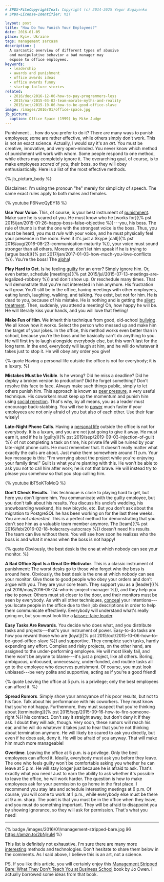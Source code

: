 ```yaml
---
# SPDX-FileCopyrightText: Copyright (c) 2014-2025 Yegor Bugayenko
# SPDX-License-Identifier: MIT

layout: post
title: "How Do You Punish Your Employees?"
date: 2016-01-05
place: Kyiv, Ukraine
tags: management sarcasm
description: |
  A sarcastic overview of different types of abusive
  and manipulative behavior a bad manager may
  expose to office employees.
keywords:
  - leadership
  - awards and punishment
  - office awards ideas
  - office awards funny
  - startup failure stories
related:
  - 2016/dec/2016-12-06-how-to-pay-programmers-less
  - 2015/mar/2015-03-02-team-morale-myths-and-reality
  - 2015/oct/2015-10-06-how-to-be-good-office-slave
image: /images/2016/01/office-space.jpg
jb_picture:
  caption: Office Space (1999) by Mike Judge
---
```


Punishment ... how do you prefer to do it? There are many ways to punish
employees; some are rather effective, while others simply don't work. This is
not an exact science. Actually, I would say it's an _art_. You must be creative,
innovative, and very open-minded. You never know which method of
punishment will work with whom. Some people respond to one method,
while others may completely ignore it. The overarching goal, of course, is
to make employees _scared_ of _you_, their boss, so they will obey enthusiastically.
Here is a list of the most effective methods.

<!--more-->

{% jb_picture_body %}

Disclaimer: I'm using the pronoun "he" merely for simplicity of speech. The
same exact rules apply to both males and females.

{% youtube F6NwcQyEY18 %}

**Use Your Voice**.
This, of course, is your best instrument of
[punishment](https://en.wikipedia.org/wiki/Punishment). Make sure he is scared
of you. He must know who he [works for]({% pst 2015/jan/2015-01-26-happy-boss-false-objective %})---you, his boss. The rule
of thumb is that the one with the strongest voice is the boss. Thus, you
must be heard, you must _rule_ with your voice, and he must physically
feel your presence in the room. Even if it's just a Skype
[call]({% pst 2016/aug/2016-08-23-communication-maturity %}),
your voice must sound stronger than all others.
Moreover, don't let him speak if he is trying to
[argue back]({% pst 2017/jan/2017-01-03-how-much-you-love-conflicts %}).
You're the boss! The
[alpha](https://en.wikipedia.org/wiki/Alpha_%28ethology%29)!

**Play Hard to Get**.
Is he feeling [guilty](https://en.wikipedia.org/wiki/Guilt_%28emotion%29) for
an error? Simply ignore him. Or, even better, schedule
[meetings]({% pst 2015/jul/2015-07-13-meetings-are-legalized-robbery %})
and don't show up. Or reschedule many times. That will demonstrate
that you're not interested in him anymore. His frustration
will grow. You'll still be in the office, having meetings with other employees,
eating lunch, laughing, walking, and talking. You exist, but not for him.
He is dead to you, because of his mistake. He is nothing and is getting
the [silent treatment](https://en.wikipedia.org/wiki/Silent_treatment).
Then, suddenly, you attend a meeting! Oh, how happy he will be.
He will literally kiss your hands, and you will love that feeling!

**Make Fun of Him**.
We inherit this technique from good, old-school
[bullying](https://en.wikipedia.org/wiki/Bullying). We all know how it
works. Select the person who messed up and make him the target of your jokes.
In the office, this method works even better than in school, because
you're the boss and he basically can't do anything to you. He will first try
to laugh alongside everybody else, but this won't last for the long term. In the
end, everybody will laugh at him, and he will do whatever it takes just to stop it.
He will obey any order you give!

{% quote Having a personal life outside the office is not for everybody; it is a luxury. %}

**Mistakes Must be Visible**.
Is he wrong? Did he miss a deadline? Did he deploy a broken version to production?
Did he forget something? Don't resolve this face to face. Always make such things
public, simply to let others punish him. This approach is known as
[peer pressure](https://en.wikipedia.org/wiki/Peer_pressure), a very
useful technique. His coworkers must keep up the momentum and punish
him using [social rejection](https://en.wikipedia.org/wiki/Social_rejection).
That's why, by all means, you as a leader must encourage back-stabbing.
You will rise to
[power](https://en.wikipedia.org/wiki/Power_and_control_in_abusive_relationships)
much faster if your employees are not only afraid of
you but also of each other. Use their fear wisely!

**Late-Night Phone Calls**.
Having a [personal life](https://en.wikipedia.org/wiki/Personal_life)
outside the office is not for everybody. It is a luxury, and
you are not just going to give it away. He must earn it, and if he is
[guilty]({% pst 2019/sep/2019-09-03-injection-of-guilt %}) of
not completing a task on time, his private life will be ruined by your
late-night phone calls. He must remember that. It doesn't really matter
what exactly the calls are about. Just make them somewhere around 11 p.m.
Your key message is this: "I'm worrying about the project while you're
enjoying your family time!" Guilt is what you're planting with this.
He won't be able to ask you not to call him after work; he is not that brave.
He will instead try to please you somehow so that you stop calling him.

{% youtube ibT5oKToMoQ %}

**Don't Check Results**.
This technique is close to playing hard to get, but here you don't ignore him.
You communicate with the guilty employee, but you don't talk about his
results. You discuss his uncle's wedding, his snowboarding weekend, his
new bicycle, etc. But you don't ask about the migration to PostgreSQL he
has been working on for the last three weeks. You are _not interested_. This is
a perfect method for demonstrating that you don't see him as a valuable
team member anymore. The [team]({% pst 2016/feb/2016-02-18-holacracy-autocracy %})
doesn't need his results. The team can live
without them. You will see how soon he realizes who the boss is and
what it means when the boss is not happy!

{% quote Obviously, the best desk is the one at which nobody can see your monitor. %}

**A Bad Office Spot Is a Great De-Motivator**.
This is a classic instrument of punishment: The worst desks go to
those who forget who the boss is around here. Obviously, the best desk is the
one at which nobody can see your monitor. Give those to good people who
obey your orders and don't argue with you. They are your core team. They
support you as a
[leader]({% pst 2016/may/2016-05-24-who-is-project-manager %}), and they help you rise to power. Others must
sit closer to the door, and their monitors must be seen by everybody.
As with all other techniques, [conceal](https://en.wikipedia.org/wiki/Psychological_manipulation)
your intentions---you
locate people in the office due to their job descriptions in order to help
them communicate effectively. Everybody will understand what's really going on,
but you must look like a
[laissez-faire leader](https://en.wikipedia.org/wiki/Leadership_style#Laissez-faire).

**Easy Tasks Are Rewards**.
You decide who does what, and you distribute tasks and projects---that's your
instrument of power. Easy-to-do tasks are how you reward those who are
[loyal]({% pst 2015/oct/2015-10-06-how-to-be-good-office-slave %})
and supportive. They complete such tasks, hardly expending any effort. Complex
and risky projects, on the other hand, are assigned to the under-performing employee. He will most likely
fail, and there won't be anyone to blame---it's just a project, like
all others. Boring, ambiguous, unfocused, unnecessary, under-funded, and routine
tasks all go to the employee who deserves punishment. Of course,
you must look unbiased---be very polite and supportive, acting as if you're
a good friend!

{% quote Leaving the office at 5 p.m. is a privilege; only the best employees can afford it. %}

**Spread Rumors**.
Simply show your annoyance of his poor results, but not to his face. Talk
about his performance with his coworkers. They must know that you're not
happy. Furthermore, they must suspect that you're thinking about
[terminating]({% pst 2015/sep/2015-09-16-how-to-fire-someone-right %})
his contract. Don't say it straight away, but don't deny it if they
ask. I doubt they will ask, though. Very soon, these rumors will
reach his ear, and he will do whatever it takes just to hear that you're
not thinking about termination anymore. He will likely be scared to ask you directly,
but even if he does ask, deny it. He will be afraid of you anyway. That will
make him much more manageable!

**Overtime**.
Leaving the office at 5 p.m. is a privilege. Only the best employees can afford it.
Ideally, everybody must ask you before they leave. The one who feels
guilty won't be comfortable asking you whether he can leave at 5 p.m. He will
stay longer just because he is afraid to ask. That's exactly what you need!
Just to earn the ability to ask whether it's possible to leave the office,
he will work harder. The question is how to make employees ask for your permission
to go home in the first place. I recommend you stay late and schedule
interesting meetings at 6 p.m. Of course, you will come to work at 1 p.m., while
everybody else must be there at 9 a.m. sharp. The point is that you must be
in the office when they leave, and you must do something important. They will
be afraid to disappoint you by showing ignorance, so they will ask for permission.
That's what you need!

<hr/>

{% badge /images/2016/01/management-stripped-bare.jpg 96 https://amzn.to/2bNjruM %}

This list is definitely not exhaustive. I'm sure there are many
more [interesting](https://en.wikipedia.org/wiki/Psychopathy)
methods and technologies. Don't hesitate to
share them below in the comments. As I said above, I believe this is
an art, not a science.

PS. If you like this article, you will certainly enjoy this
[Management Stripped Bare: What They Don't Teach You at Business School](https://amzn.to/2bNjruM)
book by Jo Owen. I actually borrowed some ideas from that book.
